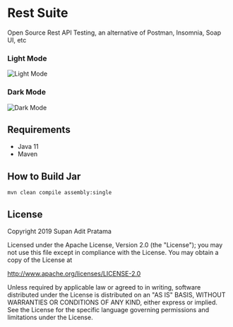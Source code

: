 # Rest Suite
Open Source Rest API Testing, an alternative of Postman, Insomnia, Soap UI, etc

### Light Mode

![Light Mode](http://supanadit.com/wp-content/uploads/2019/12/1-1.png)

### Dark Mode

![Dark Mode](http://supanadit.com/wp-content/uploads/2019/12/2.png)

## Requirements
- Java 11
- Maven

## How to Build Jar

```shell script
mvn clean compile assembly:single
```

## License
Copyright 2019 Supan Adit Pratama

Licensed under the Apache License, Version 2.0 (the "License");
you may not use this file except in compliance with the License.
You may obtain a copy of the License at

 http://www.apache.org/licenses/LICENSE-2.0

Unless required by applicable law or agreed to in writing, software
distributed under the License is distributed on an "AS IS" BASIS,
WITHOUT WARRANTIES OR CONDITIONS OF ANY KIND, either express or implied.
See the License for the specific language governing permissions and
limitations under the License.